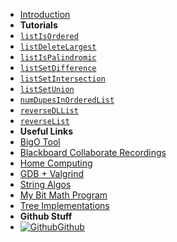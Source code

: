 - [Introduction](_introduction)
- **Tutorials**
- [`listIsOrdered`](2521/LinkedLists/listIsOrdered.md)
- [`listDeleteLargest`](2521/LinkedLists/listDeleteLargest.md)
- [`listIsPalindromic`](2521/LinkedLists/listIsPalindromic.md)
- [`listSetDifference`](2521/LinkedLists/listSetDifference.md)
- [`listSetIntersection`](2521/LinkedLists/listSetIntersection.md)
- [`listSetUnion`](2521/LinkedLists/listSetUnion.md)
- [`numDupesInOrderedList`](2521/LinkedLists/numDupesInOrderedList.md)
- [`reverseDLList`](2521/LinkedLists/reverseDLList.md)
- [`reverseList`](2521/LinkedLists/reverseList.md)
- **Useful Links**
- [BigO Tool](BigOh)
- [Blackboard Collaborate Recordings](Blackboard)
- [Home Computing](home_computing)
- [GDB + Valgrind](gdb_valgrind)
- [String Algos](StringAlgos/StringAlgos)
- [My Bit Math Program](https://braedonwooding.github.io/BitwiseCmpViz/#/)
- [Tree Implementations](Detailed_TreeImplementations/Detailed_TreeImplementations.md)
- **Github Stuff**
- [![Github](https://icongram.jgog.in/simple/github.svg?color=808080&size=16)Github](https://github.com/BraedonWooding/CseExamRevision)

